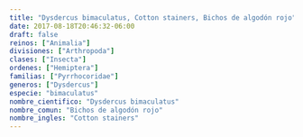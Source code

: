 ```yaml
---
title: "Dysdercus bimaculatus, Cotton stainers, Bichos de algodón rojo"
date: 2017-08-18T20:46:32-06:00
draft: false
reinos: ["Animalia"]
divisiones: ["Arthropoda"]
clases: ["Insecta"]
ordenes: ["Hemiptera"]
familias: ["Pyrrhocoridae"]
generos: ["Dysdercus"]
especie: "bimaculatus"
nombre_cientifico: "Dysdercus bimaculatus"
nombre_comun: "Bichos de algodón rojo"
nombre_ingles: "Cotton stainers"
---
```


